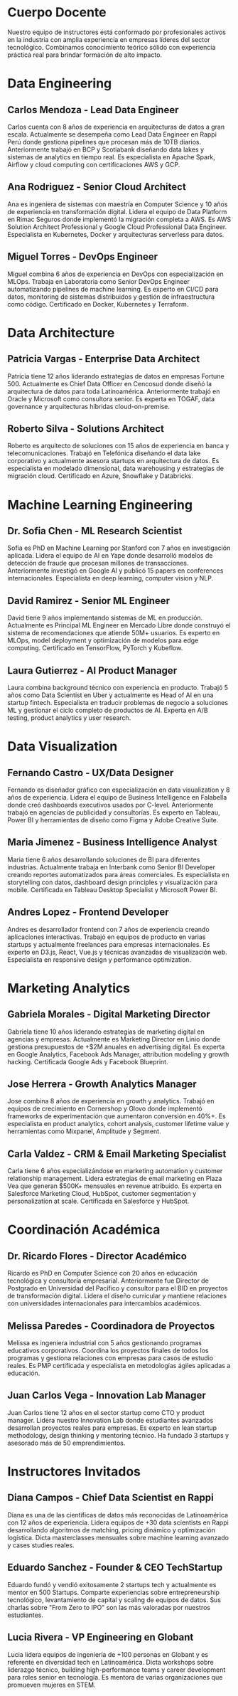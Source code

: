 # Cuerpo Docente

Nuestro equipo de instructores está conformado por profesionales activos en la industria con amplia experiencia en empresas líderes del sector tecnológico. Combinamos conocimiento teórico sólido con experiencia práctica real para brindar formación de alto impacto.

# Data Engineering

## Carlos Mendoza - Lead Data Engineer

Carlos cuenta con 8 años de experiencia en arquitecturas de datos a gran escala. Actualmente se desempeña como Lead Data Engineer en Rappi Perú donde gestiona pipelines que procesan más de 10TB diarios. Anteriormente trabajó en BCP y Scotiabank diseñando data lakes y sistemas de analytics en tiempo real. Es especialista en Apache Spark, Airflow y cloud computing con certificaciones AWS y GCP.

## Ana Rodriguez - Senior Cloud Architect

Ana es ingeniera de sistemas con maestría en Computer Science y 10 años de experiencia en transformación digital. Lidera el equipo de Data Platform en Rimac Seguros donde implementó la migración completa a AWS. Es AWS Solution Architect Professional y Google Cloud Professional Data Engineer. Especialista en Kubernetes, Docker y arquitecturas serverless para datos.

## Miguel Torres - DevOps Engineer

Miguel combina 6 años de experiencia en DevOps con especialización en MLOps. Trabaja en Laboratoria como Senior DevOps Engineer automatizando pipelines de machine learning. Es experto en CI/CD para datos, monitoring de sistemas distribuidos y gestión de infraestructura como código. Certificado en Docker, Kubernetes y Terraform.

# Data Architecture

## Patricia Vargas - Enterprise Data Architect

Patricia tiene 12 años liderando estrategias de datos en empresas Fortune 500. Actualmente es Chief Data Officer en Cencosud donde diseñó la arquitectura de datos para toda Latinoamérica. Anteriormente trabajó en Oracle y Microsoft como consultora senior. Es experta en TOGAF, data governance y arquitecturas híbridas cloud-on-premise.

## Roberto Silva - Solutions Architect

Roberto es arquitecto de soluciones con 15 años de experiencia en banca y telecomunicaciones. Trabajó en Telefónica diseñando el data lake corporativo y actualmente asesora startups en arquitectura de datos. Es especialista en modelado dimensional, data warehousing y estrategias de migración cloud. Certificado en Azure, Snowflake y Databricks.

# Machine Learning Engineering

## Dr. Sofia Chen - ML Research Scientist

Sofia es PhD en Machine Learning por Stanford con 7 años en investigación aplicada. Lidera el equipo de AI en Yape donde desarrolló modelos de detección de fraude que procesan millones de transacciones. Anteriormente investigó en Google AI y publicó 15 papers en conferences internacionales. Especialista en deep learning, computer vision y NLP.

## David Ramirez - Senior ML Engineer

David tiene 9 años implementando sistemas de ML en producción. Actualmente es Principal ML Engineer en Mercado Libre donde construyó el sistema de recomendaciones que atiende 50M+ usuarios. Es experto en MLOps, model deployment y optimización de modelos para edge computing. Certificado en TensorFlow, PyTorch y Kubeflow.

## Laura Gutierrez - AI Product Manager

Laura combina background técnico con experiencia en producto. Trabajó 5 años como Data Scientist en Uber y actualmente es Head of AI en una startup fintech. Especialista en traducir problemas de negocio a soluciones ML y gestionar el ciclo completo de productos de AI. Experta en A/B testing, product analytics y user research.

# Data Visualization

## Fernando Castro - UX/Data Designer

Fernando es diseñador gráfico con especialización en data visualization y 8 años de experiencia. Lidera el equipo de Business Intelligence en Falabella donde creó dashboards executivos usados por C-level. Anteriormente trabajó en agencias de publicidad y consultorías. Es experto en Tableau, Power BI y herramientas de diseño como Figma y Adobe Creative Suite.

## Maria Jimenez - Business Intelligence Analyst

Maria tiene 6 años desarrollando soluciones de BI para diferentes industrias. Actualmente trabaja en Interbank como Senior BI Developer creando reportes automatizados para áreas comerciales. Es especialista en storytelling con datos, dashboard design principles y visualización para mobile. Certificada en Tableau Desktop Specialist y Microsoft Power BI.

## Andres Lopez - Frontend Developer

Andres es desarrollador frontend con 7 años de experiencia creando aplicaciones interactivas. Trabajó en equipos de producto en varias startups y actualmente freelances para empresas internacionales. Es experto en D3.js, React, Vue.js y técnicas avanzadas de visualización web. Especialista en responsive design y performance optimization.

# Marketing Analytics

## Gabriela Morales - Digital Marketing Director

Gabriela tiene 10 años liderando estrategias de marketing digital en agencias y empresas. Actualmente es Marketing Director en Linio donde gestiona presupuestos de +$2M anuales en advertising digital. Es experta en Google Analytics, Facebook Ads Manager, attribution modeling y growth hacking. Certificada Google Ads y Facebook Blueprint.

## Jose Herrera - Growth Analytics Manager

Jose combina 8 años de experiencia en growth y analytics. Trabajó en equipos de crecimiento en Cornershop y Glovo donde implementó frameworks de experimentación que aumentaron conversión en 40%+. Es especialista en product analytics, cohort analysis, customer lifetime value y herramientas como Mixpanel, Amplitude y Segment.

## Carla Valdez - CRM & Email Marketing Specialist

Carla tiene 6 años especializándose en marketing automation y customer relationship management. Lidera estrategias de email marketing en Plaza Vea que generan $500K+ mensuales en revenue atribuido. Es experta en Salesforce Marketing Cloud, HubSpot, customer segmentation y personalization at scale. Certificada en Salesforce y HubSpot.

# Coordinación Académica

## Dr. Ricardo Flores - Director Académico

Ricardo es PhD en Computer Science con 20 años en educación tecnológica y consultoría empresarial. Anteriormente fue Director de Postgrado en Universidad del Pacífico y consultor para el BID en proyectos de transformación digital. Lidera el diseño curricular y mantiene relaciones con universidades internacionales para intercambios académicos.

## Melissa Paredes - Coordinadora de Proyectos

Melissa es ingeniera industrial con 5 años gestionando programas educativos corporativos. Coordina los proyectos finales de todos los programas y gestiona relaciones con empresas para casos de estudio reales. Es PMP certificada y especialista en metodologías ágiles aplicadas a educación.

## Juan Carlos Vega - Innovation Lab Manager

Juan Carlos tiene 12 años en el sector startup como CTO y product manager. Lidera nuestro Innovation Lab donde estudiantes avanzados desarrollan proyectos reales para empresas. Es experto en lean startup methodology, design thinking y mentoring técnico. Ha fundado 3 startups y asesorado más de 50 emprendimientos.

# Instructores Invitados

## Diana Campos - Chief Data Scientist en Rappi

Diana es una de las científicas de datos más reconocidas de Latinoamérica con 12 años de experiencia. Lidera equipos de +30 data scientists en Rappi desarrollando algoritmos de matching, pricing dinámico y optimización logística. Dicta masterclasses mensuales sobre machine learning avanzado y cases studies reales.

## Eduardo Sanchez - Founder & CEO TechStartup

Eduardo fundó y vendió exitosamente 2 startups tech y actualmente es mentor en 500 Startups. Comparte experiencias sobre entrepreneurship tecnológico, levantamiento de capital y scaling de equipos de datos. Sus charlas sobre "From Zero to IPO" son las más valoradas por nuestros estudiantes.

## Lucia Rivera - VP Engineering en Globant

Lucia lidera equipos de ingeniería de +100 personas en Globant y es referente en diversidad tech en Latinoamérica. Dicta workshops sobre liderazgo técnico, building high-performance teams y career development para roles senior en tecnología. Es mentora de varias organizaciones que promueven mujeres en STEM.